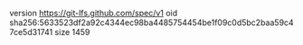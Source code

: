 version https://git-lfs.github.com/spec/v1
oid sha256:5633523df2a92c4344ec98ba4485754454be1f09c0d5bc2baa59c47ce5d31741
size 1459
